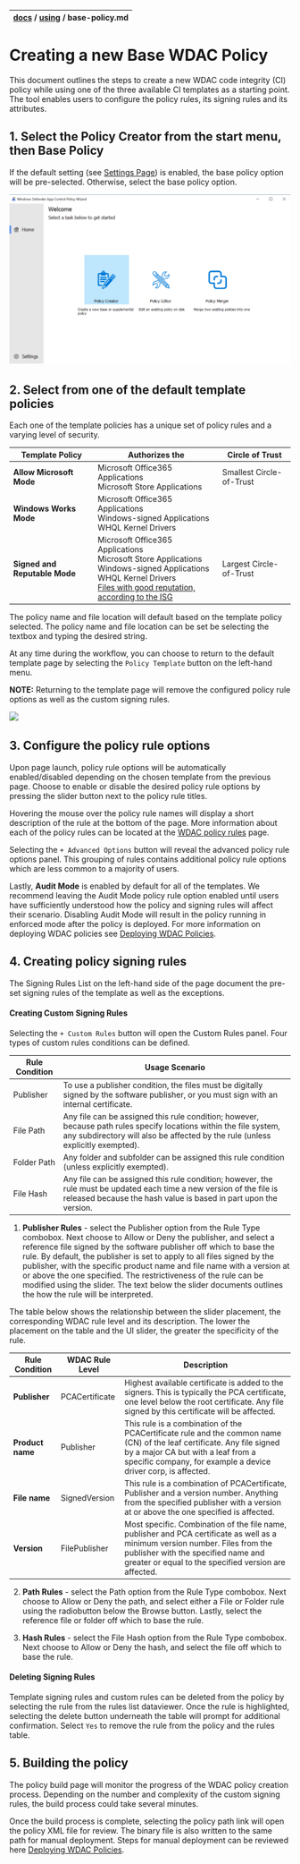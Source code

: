 | [docs](..)  / [using](.) / base-policy.md
|:---|

# Creating a new Base WDAC Policy

This document outlines the steps to create a new WDAC code integrity (CI) policy while using one of the three available CI templates
as a starting point. The tool enables users to configure the policy rules, its signing rules and its attributes. 

## 1. Select the Policy Creator from the start menu, then Base Policy ##

If the default setting (see [Settings Page](using/settings-page.md)) is enabled, the base policy option will be pre-selected. Otherwise, select the base policy option. 

[![Little red ridning hood](../imgs/new-hover.png)](../imgs/wdac-new.mp4 "Video title")

## 2. Select from one of the default template policies ##

Each one of the template policies has a unique set of policy rules and a varying level of security. 

| Template Policy | Authorizes the  | Circle of Trust |
| - | - | - |
|**Allow Microsoft Mode** | Microsoft Office365 Applications <br/> Microsoft Store Applications | Smallest Circle-of-Trust |
|**Windows Works Mode** | Microsoft Office365 Applications <br/> Windows-signed Applications <br/> WHQL Kernel Drivers |  |
|**Signed and Reputable Mode** | Microsoft Office365 Applications <br/> Microsoft Store Applications <br/> Windows-signed Applications <br/> WHQL Kernel Drivers <br/> [Files with good reputation, according to the ISG](https://docs.microsoft.com/en-us/windows/security/threat-protection/windows-defender-application-control/use-windows-defender-application-control-with-intelligent-security-graph) | Largest Circle-of-Trust |

The policy name and file location will default based on the template policy selected. The policy name and file location can be set be selecting the textbox and typing the desired string. 

At any time during the workflow, you can choose to return to the default template page by selecting the `Policy Template` button on the left-hand menu. 

**NOTE:** Returning to the template page will remove the configured policy rule options as well as the custom signing rules.  

![](imgs/new-base-template.png)


## 3. Configure the policy rule options ##

Upon page launch, policy rule options will be automatically enabled/disabled depending on the chosen template from the previous page. Choose to enable or disable the desired policy rule options by pressing the slider button next to 
the policy rule titles. 

Hovering the mouse over the policy rule names will display a short description of the rule
at the bottom of the page. More information about each of the policy rules can be located at the [WDAC policy rules](https://docs.microsoft.com/en-us/windows/security/threat-protection/windows-defender-application-control/select-types-of-rules-to-create#windows-defender-application-control-policy-rules)
page. 

Selecting the `+ Advanced Options` button will reveal the advanced policy rule options panel. This grouping of rules contains additional policy rule options which are less common to a majority of users. 

Lastly, **Audit Mode** is enabled by default for all of the templates. We recommend leaving the Audit Mode policy rule option enabled until users have sufficiently understood how the policy and signing rules will affect their scenario. 
Disabling Audit Mode will result in the policy running in enforced mode after the policy is deployed. For more information on deploying WDAC policies see [Deploying WDAC Policies](https://docs.microsoft.com/en-us/windows/security/threat-protection/windows-defender-application-control/windows-defender-application-control-deployment-guide). 

## 4. Creating policy signing rules ## 

The Signing Rules List on the left-hand side of the page document the pre-set signing rules of the template as well as the exceptions. 

#### Creating Custom Signing Rules ####

Selecting the `+ Custom Rules` button will open the Custom Rules panel. Four types of custom rules conditions can be defined. 

| Rule Condition | Usage Scenario | 
| - | - |
| Publisher | To use a publisher condition, the files must be digitally signed by the software publisher, or you must sign with an internal certificate. |
| File Path | Any file can be assigned this rule condition; however, because path rules specify locations within the file system, any subdirectory will also be affected by the rule (unless explicitly exempted).|
| Folder Path | Any folder and subfolder can be assigned this rule condition (unless explicitly exempted).|
| File Hash | Any file can be assigned this rule condition; however, the rule must be updated each time a new version of the file is released because the hash value is based in part upon the version.|

  1. **Publisher Rules** - select the Publisher option from the Rule Type combobox. Next choose to Allow or Deny the publisher, and select a reference file signed by the software publisher off which to base the rule. 
  By default, the publisher is set to apply to all files signed by the publisher, with the specific product name and file name with a version at or above the one specified. The restrictiveness of the rule can be modified using the slider. 
  The text below the slider documents outlines the how the rule will be interpreted. 
  
  The table below shows the relationship between the slider placement, the corresponding WDAC rule level and its description. The lower the placement on the table and the UI slider, the greater the specificity of the rule. 
  
  | Rule Condition | WDAC Rule Level | Description |
  | - | - | - |
  | **Publisher** | PCACertificate | Highest available certificate is added to the signers. This is typically the PCA certificate, one level below the root certificate. Any file signed by this certificate will be affected. |
  | **Product name** | Publisher | This rule is a combination of the PCACertificate rule and the common name (CN) of the leaf certificate. Any file signed by a major CA but with a leaf from a specific company, for example a device driver corp, is affected. |
  | **File name** | SignedVersion | This rule is a combination of PCACertificate, Publisher and a version number. Anything from the specified publisher with a version at or above the one specified is affected. |
  | **Version** | FilePublisher | Most specific. Combination of the file name, publisher and PCA certificate as well as a minimum version number. Files from the publisher with the specified name and greater or equal to the specified version are affected. |
    
  2. **Path Rules** - select the Path option from the Rule Type combobox. Next choose to Allow or Deny the path, and select either a File or Folder rule using the radiobutton below the Browse button. Lastly, select the reference file
  or folder off which to base the rule. 
  
  3. **Hash Rules** - select the File Hash option from the Rule Type combobox. Next choose to Allow or Deny the hash, and select the file off which to base the rule. 
  
#### Deleting Signing Rules ####
  
Template signing rules and custom rules can be deleted from the policy by selecting the rule from the rules list dataviewer. Once the rule is highlighted, selecting the delete button underneath the table will prompt for additional confirmation. Select `Yes` to remove the rule from the policy and the rules table. 


## 5. Building the policy ##

The policy build page will monitor the progress of the WDAC policy creation process. Depending on the number and complexity of the custom signing rules, the build process could take several minutes. 

Once the build process is complete, selecting the policy path link will open the policy XML file for review. The binary file is also written to the same path for manual deployment. Steps for manual deployment can be reviewed here [Deploying WDAC Policies](https://docs.microsoft.com/en-us/windows/security/threat-protection/windows-defender-application-control/windows-defender-application-control-deployment-guide). 

